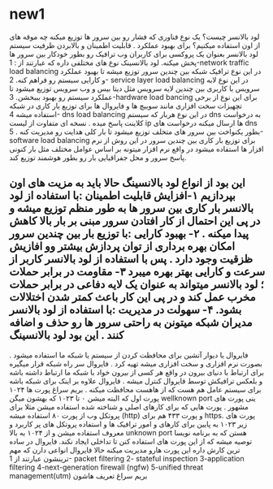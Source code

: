# new1 
لود بالانسر چیست؟
یک نوع فناوری که فشار رو بین سرور ها توزیع میکنه 
چه موقه های از اون استفاده میکنیم؟ برای بهبود عملکرد . قابلیت اطمینان و بالابردن ظرفیت سیستم 
لود بالانسر بعنوان یک پروکسی برای کاربران وب ترافیک رو بطور خودکار بین سرور ها پخش میکنه.
لود بالانسینک نوع های مختلفی داره که عبارتند از :
1-network traffic load balancing 
در این نوع ترافیک شبکه بین چندین سرور توزیع میشه تا بهبود عملکرد و کارایی سیستم رو فراهم کنه.
2- service layer load balancing 
در این نوع لابه سرویس با کاربری بین چندین لایه سرویس مثل دیتا بیس و وب سرویس توزیع میشود تا عملکرد سیستم رو بهبود بببخشن.
3-hardware load bancing 
برای این نوع از برخی تچهیزات سخت افزاری مانند سوییچ ها و فایروال ها برای توزیع بار کاری در شبکه استفاده میشه
4- dns load balancing 
در این نوع هربار که سیستم dns به درخواست کلاینت پاسخ میده . نسخه ای متفاوت از لیست ip ها ارسال میکنه درخواست های dns بطور یکنواخت بین سرور های متخلف توزیع میشود تا بار کلی هدایت رو مدیریت کنه .
5-software load balancing 
برای توزیع بار کاری بین چندین سرور در این روش از نرم افزار ها استفاده میشود در واقع نرم افزار میتونه بر اساس عوامل مختلف مثل بار کنونی پاسخ سرور و محل جفراقیایی بار رو بطور هوشمند توزیع کند. 



این بود از انواع لود بالانسینگ 
حالا باید به مزیت های اون بپردازیم 
۱-افزایش قابلیت اطمینان :‌با استفاده از لود بالانسر بار کاری بین سرور ها به طور منظم توزیع میشه و در پی این احتمال از کار افتادن سرور مبنی بر بار بالا کاهش پیدا میکنه .
۲- بهبود کارایی :‌با توزیع بار بین چندین سرور امکان بهره برداری از توان پردازش بیشتر وو افازیش ظزقیت وجود دارد . پس با استفاده از لود بالانسر کاربر از سرعت و کارایی بهتر بهره میبرد
۳- مقاومت در برابر حملات ؛ لود بالانسر میتواند به عنوان یک لایه دفاعی در برابر حملات مخرب عمل کند و در پی این کار باعث کمتر شدن اختلالات بشود. 
۴- سهولت در مدیریت :‌با استفاده از لود بالانسر مدیران شبکه میتونن به راحتی سرور ها رو حذف و اضافه کنند .
این بود لود بالانسینگ
-----------------------------------------------------------------------------------------------------------------------------------------------------------------------------
فایروال یا دیوار آتشین
برای محافظت کردن از سیستم یا شبکه ما استفاده میشود . 
بصورت نرم افزاری و سخت افزاری میشه تهیه کرد . 
فایروال سر راه شبکه قرار میگیره برای ارتباط با دنیای بیرون در واقع هر کسی از بیرون خواد با شبکه ما ارتباط داشته باشه و بلعکس ترافیکش توسط فایروال کنترل میشه . 
فایروال علاوه بر اینک برای شبکه باشه برای سیستم عامل هم هست که از هاهست محافظت میکنه .
بریم سراغ پورت ها ۱۰۲۴ پورت اول که البته میشن ۰ تا ۱۰۲۳ که بهشون میگن wellknown port ینی پورت های مشهور . پورت هایی که برای کارهای اصلی و شناخته شده استفاده میشن مثلا برای پروتکل وب از پورت ۸۰ استفاده میشه (http) و پورت ۴۳۳ هم برای https.
پورت های زیر ۱۰۲۳ به پایین برای کارهای و امور ترافیک ها و استفاده پروتکل های پر کاربرد و معروف استفاده میشن و از ۱۰۲۴ به بالا unknown port هستن که به برنامه نویسا توصیه میشه که از این پورت های استفاده کنن تا تداخلی ایجاد نکند.
فایروال در ساده ترین کارش داره این پورت هارو مدیریت میکنه 
حالا فایروال انواعی دارن که مهم ترینشون عبارتند از 
1- packet filtering
2- stateful inspection
3-application filtering 
4-next-generation firewall (ngfw)
5-unified threat management(utm)
بریم سراغ تعریف هاشون

